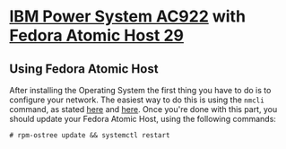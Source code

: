 # [IBM Power System AC922](https://www.ibm.com/us-en/marketplace/power-systems-ac922) with [Fedora Atomic Host 29](https://www.projectatomic.io/blog/2018/10/fedora-atomic-28-to-29-upgrade/)

## Using Fedora Atomic Host

After installing the Operating System the first thing you have to do is to configure your network. The easiest way to do this is using the `nmcli` command, as stated [here](https://access.redhat.com/documentation/en-us/red_hat_enterprise_linux/7/html/networking_guide/sec-Configuring_IP_Networking_with_nmcli) and [here](https://access.redhat.com/documentation/en-us/red_hat_enterprise_linux/7/html/networking_guide/sec-network_bridging_using_the_networkmanager_command_line_tool_nmcli). Once you're done with this part, you should update your Fedora Atomic Host, using the following commands:

```
# rpm-ostree update && systemctl restart
```
